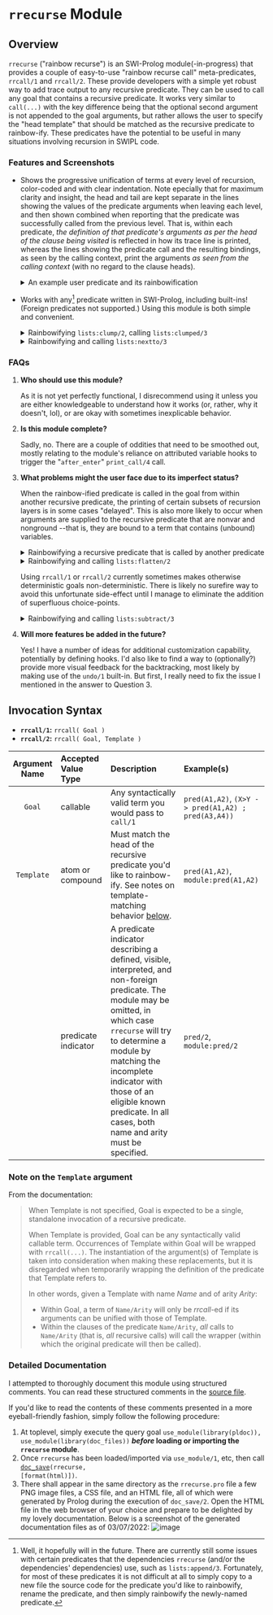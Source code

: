 # `rrecurse` Module

## Overview

`rrecurse` ("rainbow recurse") is an SWI-Prolog module(-in-progress) that provides a couple of easy-to-use "rainbow recurse call" meta-predicates, `rrcall/1` and `rrcall/2`. These provide developers with a simple yet robust way to add trace output to any recursive predicate. They can be used to call any goal that contains a recursive predicate. It works very similar to `call(...)` with the key difference being that the optional second argument is not appended to the goal arguments, but rather allows the user to specify the "head template" that should be matched as the recursive predicate to rainbow-ify. These predicates have the potential to be useful in many situations involving recursion in SWIPL code.

### Features and Screenshots

* Shows the progressive unification of terms at every level of recursion, color-coded and with clear indentation. Note epecially that for maximum clarity and insight, the head and tail are kept separate in the lines showing the values of the predicate arguments when leaving each level, and then shown combined when reporting that the predicate was successfully called from the previous level. That is, within each predicate, *the definition of that predicate's arguments as per the head of the clause being visited* is reflected in how its trace line is printed, whereas the lines showing the predicate call and the resulting bindings, as seen by the calling context, print the arguments *as seen from the calling context* (with no regard to the clause heads).

  <details><summary>An example user predicate and its rainbowification</summary>
  <p>
    
    ```prolog
    mytest([], []) :-
      !.
    mytest([H|T], [H|R]) :-
      mytest(T, R).
    ```
    
  ![image](https://user-images.githubusercontent.com/4154751/156992183-9adc5ef8-8e21-40b0-8379-680eb560925a.png)
  </p> 
  </details>

* Works with any[^1] predicate written in SWI-Prolog, including built-ins! (Foreign predicates not supported.) Using this module is both simple and convenient.
  <details><summary>Rainbowifying <code>lists:clump/2</code>, calling <code>lists:clumped/3</code></summary>
  <p>  
    
  ![image](https://user-images.githubusercontent.com/4154751/156995634-23deac98-7251-4672-a3b2-116ddff589b5.png)
  </p></details>
  <details><summary>Rainbowifying and calling <code>lists:nextto/3</code></summary>
  <p>  
    
  ![image](https://user-images.githubusercontent.com/4154751/157102354-6bd2d908-621e-4166-9d3f-00ec5144fe35.png)
  </p>
  </details>



[^1]:
    Well, it hopefully will in the future. There are currently still some issues with certain predicates that the dependencies `rrecurse` (and/or the dependencies' dependencies) use, such as `lists:append/3`. Fortunately, for most of these predicates it is not difficult at all to simply copy to a new file the source code for the predicate you'd like to rainbowify, rename the predicate, and then simply rainbowify the newly-named predicate.

### FAQs

1. **Who should use this module?** 

   As it is not yet perfectly functional, I disrecommend using it unless you are either knowledgeable to understand how it works (or, rather, why it doesn't, lol), or are okay with sometimes inexplicable behavior.

3. **Is this module complete?** 

    Sadly, no. There are a couple of oddities that need to be smoothed out, mostly relating to the module's reliance on attributed variable hooks to trigger the "`after_enter`" `print_call/4` call.

6. **What problems might the user face due to its imperfect status?**

    When the rainbow-ified predicate is called in the goal from within another recursive predicate, the printing of certain subsets of recursion layers is in some cases "delayed". This is also more likely to occur when arguments are supplied to the recursive predicate that are nonvar and nonground --that is, they are bound to a term that contains (unbound) variables.
    
    <details><summary>Rainbowifying a recursive predicate that is called by another predicate</summary>
    <p>  
       
    - `ted_shortest_length/3` (which is not recursive) calls `ted_shortest_length/4`, which is recursive. 
    - Within the recursive predicate `ted_shortest_length/4`, another recursive predicate, `ted_path/4`, is called (via calls to non-recursive `ted_path/3`, which calls `ted_path/4`).
     
    ![image](https://user-images.githubusercontent.com/4154751/156991736-4b02c71c-cddd-4fe4-9b3a-1bbbb7b0596a.png)
    </p></details>
    <details><summary>Rainbowifying and calling <code>lists:flatten/2</code></summary>
    <p>  
       
    ![image](https://user-images.githubusercontent.com/4154751/157104421-6d914eda-f9e9-4c5d-b189-0bf70e05d0a1.png)
    </p></details>
    
    Using `rrcall/1` or `rrcall/2` currently sometimes makes otherwise deterministic goals non-deterministic. There is likely no surefire way to avoid this unfortunate side-effect until I manage to eliminate the addition of superfluous choice-points.
    <details><summary>Rainbowifying and calling <code>lists:subtract/3</code></summary>
    <p>   
       
    The first few lines are not included in this screenshot. _Goal_ was `lists:subtract([a,1,b,2,c,3],[1,2,3],Sub)`.
    ![image](https://user-images.githubusercontent.com/4154751/157105824-45a89757-fdce-46e2-9742-8ae25697a6af.png)
    </p></details>
    
8. **Will more features be added in the future?**
    
    Yes! I have a number of ideas for additional customization capability, potentially by defining hooks. I'd also like to find a way to (optionally?) provide more visual feedback for the backtracking, most likely by making use of the `undo/1` built-in. But first, I really need to fix the issue I mentioned in the answer to Question 3.


## Invocation Syntax
* **`rrcall/1`:** `rrcall( Goal )`
* **`rrcall/2`:** `rrcall( Goal, Template )`

| Argument Name | Accepted Value Type | Description | Example(s) |
| :-----------: | :------------------ | :---------- | :--------- |
| `Goal`        | callable            | Any syntactically valid term you would pass to `call/1` | `pred(A1,A2)`, `(X>Y -> pred(A1,A2) ; pred(A3,A4))` |
| `Template`    | atom or compound    | Must match the head of the recursive predicate you'd like to rainbow-ify. See notes on template-matching behavior [below](https://cheeseturtle.github.io/rrecurse/#note-on-the-template-argument). | `pred(A1,A2)`, `module:pred(A1,A2)`|
|               | predicate indicator | A predicate indicator describing a defined, visible, interpreted, and non-foreign predicate. The module may be omitted, in which case `rrecurse` will try to determine a module by matching the incomplete indicator with those of an eligible known predicate. In all cases, both name and arity must be specified. | `pred/2`, `module:pred/2` |

### Note on the `Template` argument

From the documentation:

> When Template is not specified, Goal is expected to be a single, standalone invocation of a recursive predicate.
>
> When Template is provided, Goal can be any syntactically valid callable term. Occurrences of Template within Goal will be wrapped with `rrcall(...)`. The instantiation of the argument(s) of Template is taken into consideration when making these replacements, but it is disregarded when temporarily wrapping the definition of the predicate that Template refers to.
>
> In other words, given a Template with name _Name_ and of arity _Arity_:
>
> * Within Goal, a term of ``Name/Arity`` will only be _rrcall_-ed if its arguments can be unified with those of Template.
> * Within the clauses of the predicate ``Name/Arity``, _all_ calls to ``Name/Arity`` (that is, _all_ recursive calls) will call the wrapper (within which the original predicate will then be called).

### Detailed Documentation

I attempted to thoroughly document this module using structured comments. You can read these structured comments in the [source file](https://github.com/CheeseTurtle/rrecurse/blob/main/rrecurse.pro).

If you'd like to read the contents of these comments presented in a more eyeball-friendly fashion, simply follow the following procedure: 
  1. At toplevel, simply execute the query goal `use_module(library(pldoc)), use_module(library(doc_files))` **_before_ loading or importing the `rrecurse` module**. 
  2. Once `rrecurse` has been loaded/imported via `use_module/1`, etc, then call <code><a href="https://www.swi-prolog.org/pldoc/doc_for?object=doc_save/2">doc_save</a>(rrecurse, [format(html)])</code>. 
  3. There shall appear in the same directory as the `rrecurse.pro` file a few PNG image files, a CSS file, and an HTML file, all of which were generated by Prolog during the execution of `doc_save/2`. Open the HTML file in the web browser of your choice and prepare to be delighted by my lovely documentation. Below is a screenshot of the generated documentation files as of 03/07/2022: 
     ![image](https://user-images.githubusercontent.com/4154751/157111653-445f40af-e7ac-41a8-9da7-43a819135655.png)

